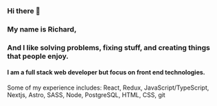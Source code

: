### Hi there 👋
### My name is Richard,
### And I like solving problems, fixing stuff, and creating things that people enjoy.
#### I am a full stack web developer but focus on front end technologies. 
Some of my experience includes: React, Redux, JavaScript/TypeScript, Nextjs, Astro, SASS, Node, PostgreSQL, HTML, CSS, git


<!--
**RichardMillerWimmer/RichardMillerWimmer** is a ✨ _special_ ✨ repository because its `README.md` (this file) appears on your GitHub profile.

Here are some ideas to get you started:

- 🔭 I’m currently working on ...
- 🌱 I’m currently learning ...
- 👯 I’m looking to collaborate on ...
- 🤔 I’m looking for help with ...
- 💬 Ask me about ...
- 📫 How to reach me: ...
- 😄 Pronouns: ...
- ⚡ Fun fact: ...
-->

